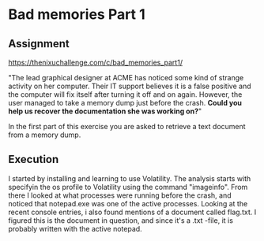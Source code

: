 # Bad memories Part 1

## Assignment
https://thenixuchallenge.com/c/bad_memories_part1/

"The lead graphical designer at ACME has noticed some kind of strange activity on her computer. Their IT support believes it is a false positive and the computer will fix itself after turning it off and on again. However, the user managed to take a memory dump just before the crash. **Could you help us recover the documentation she was working on?**"

In the first part of this exercise you are asked to retrieve a text document from a memory dump. 

## Execution

I started by installing and learning to use Volatility. The analysis starts with specifyin the os profile to Volatility using the command "imageinfo". From there I looked at what processes were running before the crash, and noticed that notepad.exe was one of the active processes. Looking at the recent console entries, i also found mentions of a document called flag.txt. I figured this is the document in question, and since it's a .txt -file, it is probably written with the active notepad.
